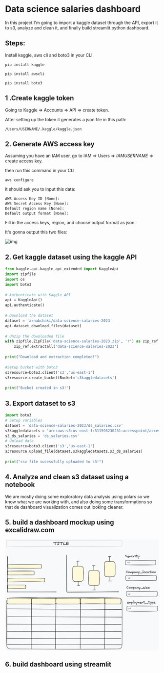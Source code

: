 # Data science salaries dashboard
In this project I'm going to import a kaggle dataset through the API, export it to s3, analyze and clean it, and finally build streamlit python dashboard.

## Steps:
Install kaggle, aws cli and boto3 in your CLI
```
pip install kaggle
```
```
pip install awscli
```
```
pip install boto3
```

## 1 .Create kaggle token
Going to Kaggle => Accounts => API => create token.

After setting up the token it generates a json file in this path:
```
/Users/USERNAME/.kaggle/kaggle.json
```

## 2. Generate AWS access key
Assuming you have an IAM user, go to IAM => Users => *IAMUSERNAME* => create access key.

then run this command in your CLI
```
aws configure
```
it should ask you to input this data:
```
AWS Access Key ID [None]: 
AWS Secret Access Key [None]: 
Default region name [None]: 
Default output format [None]: 
```
Fill in the access keys, region, and choose output format as json.

It's gonna output this two files:

![img](/Screenshot%202023-11-19%20at%201.19.42 AM.png)

## 2. Get kaggle dataset using the kaggle API
```python
from kaggle.api.kaggle_api_extended import KaggleApi
import zipfile
import os
import boto3

# Authenticate with Kaggle API
api = KaggleApi()
api.authenticate()

# Download the dataset
dataset = 'arnabchaki/data-science-salaries-2023'
api.dataset_download_files(dataset)

# Unzip the downloaded file
with zipfile.ZipFile('data-science-salaries-2023.zip', 'r') as zip_ref:
    zip_ref.extractall('data-science-salaries-2023')

print("Download and extraction completed!")

#Setup bucket with boto3
s3resource=boto3.client('s3','us-east-1')
s3resource.create_bucket(Bucket='s3kaggledatasets')

print("Bucket created in s3!")
```

## 3. Export dataset to s3
```python
import boto3
# Setup variables
dataset = 'data-science-salaries-2023/ds_salaries.csv'
s3kaggledatasets = 'arn:aws:s3:us-east-1:311598230231:accesspoint/accesspoint1'
s3_ds_salaries = 'ds_salaries.csv'
# Upload data
s3resource=boto3.client('s3','us-east-1')
s3resource.upload_file(dataset,s3kaggledatasets,s3_ds_salaries)

print("csv file sucessfully uploaded to s3!")
```

## 4. Analyze and clean s3 dataset using a notebook
We are mostly doing some exploratory data analysis using polars so we know what we are working with, and also doing some transformations so that de dashboard visualization comes out looking cleaner.

## 5. build a dashboard mockup using excalidraw.com
![img](/Untitled-2024-01-20-2119.png)

## 6. build dashboard using streamlit

